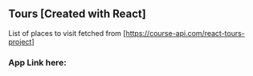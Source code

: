 ## Tours [Created with React]

List of places to visit fetched from [https://course-api.com/react-tours-project]

### App Link here:
